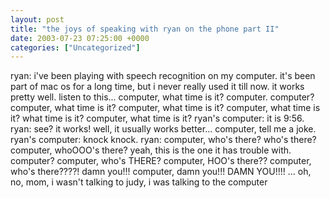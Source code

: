 ```yaml
---
layout: post
title: "the joys of speaking with ryan on the phone part II"
date: 2003-07-23 07:25:00 +0000
categories: ["Uncategorized"]
---
```


ryan: i've been playing with speech recognition on my computer. it's been part of mac os for a long time, but i never really used it till now. it works pretty well. listen to this... computer, what time is it? computer. computer? computer, what time is it? computer, what time is it? computer, what time is it? what time is it? computer, what time is it?
ryan's computer: it is 9:56. 
ryan: see? it works! well, it usually works better... computer, tell me a joke.
ryan's computer: knock knock.
ryan: computer, who's there? who's there? computer, whoOOO's there? yeah, this is the one it has trouble with. computer? computer, who's THERE? computer, HOO's there?? computer, who's there????! damn you!!! computer, damn you!!! DAMN YOU!!!! ... oh, no, mom, i wasn't talking to judy, i was talking to the computer
